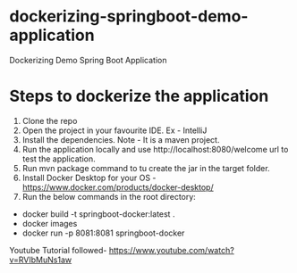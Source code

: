 # dockerizing-springboot-demo-application
Dockerizing Demo Spring Boot Application

# Steps to dockerize the application
1. Clone the repo
2. Open the project in your favourite IDE. Ex - IntelliJ
3. Install the dependencies. Note - It is a maven project.
4. Run the application locally and use http://localhost:8080/welcome url to test the application.
5. Run mvn package command to tu create the jar in the target folder.
6. Install Docker Desktop for your OS - https://www.docker.com/products/docker-desktop/
7. Run the below commands in the root directory:
- docker build -t springboot-docker:latest .
- docker images
- docker run -p 8081:8081 springboot-docker

Youtube Tutorial followed- https://www.youtube.com/watch?v=RVIbMuNs1aw
